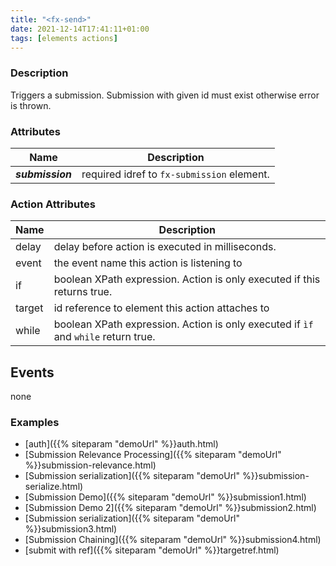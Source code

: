 ```yaml
---
title: "<fx-send>"
date: 2021-12-14T17:41:11+01:00
tags: [elements actions]
---
```


### Description

Triggers a submission. Submission with given id must exist otherwise
error is thrown.

### Attributes

| Name | Description | 
|------|-------------| 
| ***submission*** | required idref to `fx-submission` element. |

### Action Attributes

| Name | Description |
|------|-------------|
| delay | delay before action is executed in milliseconds. |
| event | the event name this action is listening to |
| if | boolean XPath expression. Action is only executed if this returns true. |
| target | id reference to element this action attaches to |
| while | boolean XPath expression. Action is only executed if `ìf` and `while` return true. |

## Events

none

### Examples

* [auth]({{% siteparam "demoUrl" %}}auth.html)
* [Submission Relevance Processing]({{% siteparam "demoUrl" %}}submission-relevance.html)
* [Submission serialization]({{% siteparam "demoUrl" %}}submission-serialize.html)
* [Submission Demo]({{% siteparam "demoUrl" %}}submission1.html)
* [Submission Demo 2]({{% siteparam "demoUrl" %}}submission2.html)
* [Submission serialization]({{% siteparam "demoUrl" %}}submission3.html)
* [Submission Chaining]({{% siteparam "demoUrl" %}}submission4.html)
* [submit with ref]({{% siteparam "demoUrl" %}}targetref.html)



